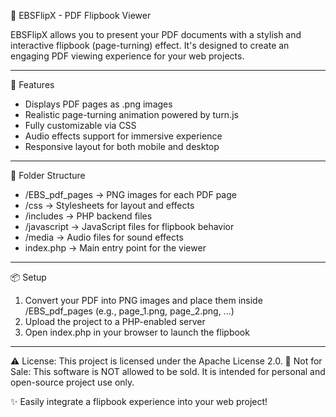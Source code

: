 📘 EBSFlipX - PDF Flipbook Viewer

EBSFlipX allows you to present your PDF documents with a stylish and interactive flipbook (page-turning) effect. It's designed to create an engaging PDF viewing experience for your web projects.

--------------------------------------------------

🚀 Features

- Displays PDF pages as .png images
- Realistic page-turning animation powered by turn.js
- Fully customizable via CSS
- Audio effects support for immersive experience
- Responsive layout for both mobile and desktop

--------------------------------------------------

📁 Folder Structure

- /EBS_pdf_pages   → PNG images for each PDF page
- /css             → Stylesheets for layout and effects
- /includes        → PHP backend files
- /javascript      → JavaScript files for flipbook behavior
- /media           → Audio files for sound effects
- index.php        → Main entry point for the viewer

--------------------------------------------------

📦 Setup

1. Convert your PDF into PNG images and place them inside /EBS_pdf_pages
   (e.g., page_1.png, page_2.png, ...)
2. Upload the project to a PHP-enabled server
3. Open index.php in your browser to launch the flipbook

--------------------------------------------------

⚠️ License: This project is licensed under the Apache License 2.0.
🛑 Not for Sale: This software is NOT allowed to be sold. It is intended for personal and open-source project use only.

✨ Easily integrate a flipbook experience into your web project!

